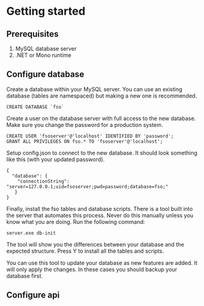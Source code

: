 # Getting started #
## Prerequisites ##
1. MySQL database server
2. .NET or Mono runtime

## Configure database ##
Create a database within your MySQL server. You can use an existing database (tables are namespaced) but making a new one is recommended.

    CREATE DATABASE `fso`

Create a user on the database server with full access to the new database. Make sure you change the password for a production system.

    CREATE USER 'fsoserver'@'localhost' IDENTIFIED BY 'password';
    GRANT ALL PRIVILEGES ON fso.* TO 'fsoserver'@'localhost';

Setup config.json to connect to the new database. It should look something like this (with your updated password).

    {
      "database": {
    	"connectionString": "server=127.0.0.1;uid=fsoserver;pwd=password;database=fso;"
       }
    }
    
Finally, install the fso tables and database scripts. There is a tool built into the server that automates this process. Never do this manually unless you know what you are doing. Run the following command:

    server.exe db-init

The tool will show you the differences between your database and the expected structure. Press Y to install all the tables and scripts.

You can use this tool to update your database as new features are added. It will only apply the changes. In these cases you should backup your database first.

## Configure api ##
